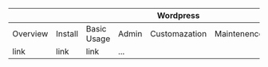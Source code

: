 | | | | |Wordpress| | | | |
|--|--|--|--|---------|--|--|--|--|
| Overview | Install | Basic Usage | Admin | Customazation | Maintenence | Security | Advnc Tips | Troubleshooting|
|link| link| link| ...
